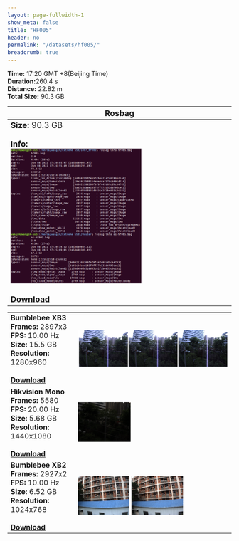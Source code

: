 ```yaml
---
layout: page-fullwidth-1
show_meta: false
title: "HF005"
header: no
permalink: "/datasets/hf005/"
breadcrumb: true
---
```

<b>Time:</b> 17:20 GMT +8(Beijing Time) <br>
<b>Duration:</b>260.4 s<br>
<b>Distance:</b> 22.82 m<br>
<b>Total Size:</b> 90.3 GB<br>

<td>
 <table>
 <thead>
	<tr>
      <th><font size="4">Rosbag</font></th>
	</tr >
  </thead>
	<tr>
        <td width="90%">
            <font size="4">
                    <b>Size:</b> 90.3 GB<br>
                    <br>
                    <b>Info:</b><br>
                    <img src="/data_image/aerial_05/hf001_bag_info.png" width='60%'/><br>
                    <br>
                    <b><a href="https://rec.ustc.edu.cn/share/d92412e0-9021-11ed-ae76-3f0a6ca93d86"><font size="4">Download</font></a></b>
            </font>
        </td>
    </tr>
</table>
</td>

<table>
	<tr>
	    <td width="30%">
        <font size="3">
            <b>Bumblebee XB3</b><br>
            <b>Frames:</b> 2897x3<br>
            <b>FPS:</b> 10.00 Hz<br>
            <b>Size:</b> 15.5 GB<br>
            <b>Resolution:</b> 1280x960<br>
            <br>
            <b><a href="https://rec.ustc.edu.cn/share/c0493700-214d-11ed-97d1-6bda13bf1e4c">Download</a></b>
        </font>
        </td>
        <td>
            <a href="https://rec.ustc.edu.cn/share/c0493700-214d-11ed-97d1-6bda13bf1e4c">
                <img src="/data_image/aerial_05/hf002_xb3.jpg" width='100%'/>
            </a>
        </td>
	</tr >
    <tr>
	    <td>
        <font size="3">
            <b>Hikvision Mono</b><br>
            <b>Frames:</b> 5580<br>
            <b>FPS:</b> 20.00 Hz<br>
            <b>Size:</b> 5.68 GB<br>
            <b>Resolution:</b> 1440x1080<br>
            <br>
            <b><a href="https://rec.ustc.edu.cn/share/7a412e40-214b-11ed-a3eb-4d1f9299897b">Download</a></b>
        </font>
        </td>
        <td>
            <a href="https://rec.ustc.edu.cn/share/7a412e40-214b-11ed-a3eb-4d1f9299897b">
                <img src="/data_image/aerial_05/hf002_hik_mono.png" width='35%'/>
            </a>
        </td>
	</tr >
	<tr>
	    <td>
        <font size="3">
            <b>Bumblebee XB2</b><br>
            <b>Frames:</b> 2927x2<br>
            <b>FPS:</b> 10.00 Hz<br>
            <b>Size:</b> 6.52 GB<br>
            <b>Resolution:</b> 1024x768<br>
            <br>
            <b><a href="https://rec.ustc.edu.cn/share/77f70410-214d-11ed-9b7d-a57190b67d09">Download</a></b>
        </font>
        </td>
        <td>
            <a href="https://rec.ustc.edu.cn/share/77f70410-214d-11ed-9b7d-a57190b67d09">
                <img src="/data_image/aerial_05/hf002_xb2.png" width='70%'/>
            </a>
        </td>
	</tr >
</table>